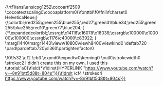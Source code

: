 {\rtf1\ansi\ansicpg1252\cocoartf2509
\cocoatextscaling0\cocoaplatform0{\fonttbl\f0\fnil\fcharset0 HelveticaNeue;}
{\colortbl;\red255\green255\blue255;\red27\green31\blue34;\red255\green255\blue255;\red10\green77\blue204;
}
{\*\expandedcolortbl;;\cssrgb\c14118\c16078\c18039;\cssrgb\c100000\c100000\c100000;\cssrgb\c1176\c40000\c83922;
}
\margl1440\margr1440\vieww10800\viewh8400\viewkind0
\deftab720
\pard\pardeftab720\sl360\partightenfactor0

\f0\fs32 \cf2 \cb3 \expnd0\expndtw0\kerning0
\outl0\strokewidth0 \strokec2 I didn't create this on my own. I used this tutorial:\'a0{\field{\*\fldinst{HYPERLINK "https://www.youtube.com/watch?v=-8n91btt5d8&t=804s"}}{\fldrslt \cf4 \strokec4 https://www.youtube.com/watch?v=-8n91btt5d8&t=804s}}}